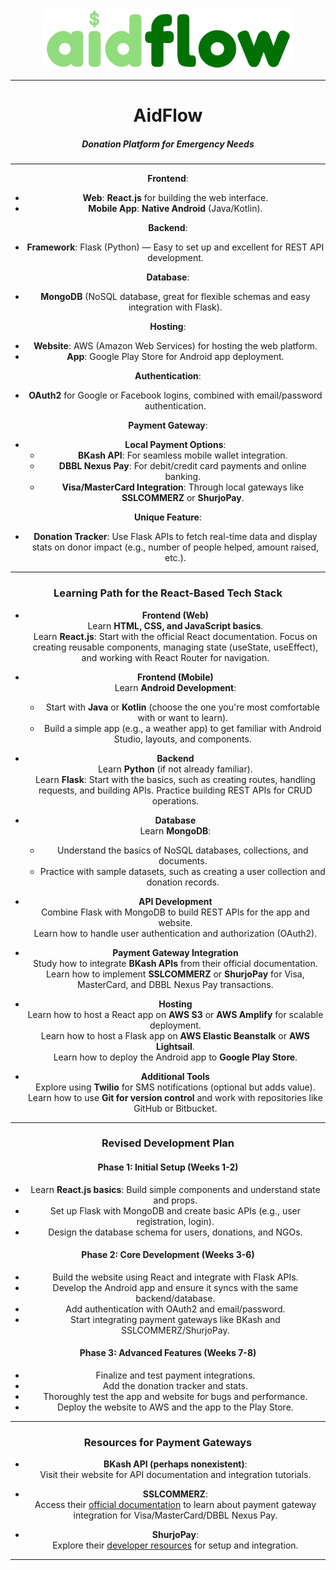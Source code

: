 <div align="center">

<img src="./assets/aidflow logo.png" width="400"/>

---

# AidFlow
##### Donation Platform for Emergency Needs

---

**Frontend**:  
- **Web**: **React.js** for building the web interface.  
- **Mobile App**: **Native Android** (Java/Kotlin).  

**Backend**:  
- **Framework**: Flask (Python) — Easy to set up and excellent for REST API development.  

**Database**:  
- **MongoDB** (NoSQL database, great for flexible schemas and easy integration with Flask).  

**Hosting**:  
- **Website**: AWS (Amazon Web Services) for hosting the web platform.  
- **App**: Google Play Store for Android app deployment.  

**Authentication**:  
- **OAuth2** for Google or Facebook logins, combined with email/password authentication.  

**Payment Gateway**:  
- **Local Payment Options**:  
  - **BKash API**: For seamless mobile wallet integration.  
  - **DBBL Nexus Pay**: For debit/credit card payments and online banking.  
  - **Visa/MasterCard Integration**: Through local gateways like **SSLCOMMERZ** or **ShurjoPay**.  

**Unique Feature**:  
- **Donation Tracker**: Use Flask APIs to fetch real-time data and display stats on donor impact (e.g., number of people helped, amount raised, etc.).  

---

### **Learning Path for the React-Based Tech Stack**

- **Frontend (Web)**  
   Learn **HTML, CSS, and JavaScript basics**.  
   Learn **React.js**: Start with the official React documentation. Focus on creating reusable components, managing state (useState, useEffect), and working with React Router for navigation.  

- **Frontend (Mobile)**  
   Learn **Android Development**:
     - Start with **Java** or **Kotlin** (choose the one you're most comfortable with or want to learn).  
     - Build a simple app (e.g., a weather app) to get familiar with Android Studio, layouts, and components.  

- **Backend**  
   Learn **Python** (if not already familiar).  
   Learn **Flask**: Start with the basics, such as creating routes, handling requests, and building APIs. Practice building REST APIs for CRUD operations.  

- **Database**  
   Learn **MongoDB**:
     - Understand the basics of NoSQL databases, collections, and documents.  
     - Practice with sample datasets, such as creating a user collection and donation records.  

- **API Development**  
   Combine Flask with MongoDB to build REST APIs for the app and website.  
   Learn how to handle user authentication and authorization (OAuth2).  

- **Payment Gateway Integration**  
   Study how to integrate **BKash APIs** from their official documentation.  
   Learn how to implement **SSLCOMMERZ** or **ShurjoPay** for Visa, MasterCard, and DBBL Nexus Pay transactions.  

- **Hosting**  
   Learn how to host a React app on **AWS S3** or **AWS Amplify** for scalable deployment.  
   Learn how to host a Flask app on **AWS Elastic Beanstalk** or **AWS Lightsail**.  
   Learn how to deploy the Android app to **Google Play Store**.  

- **Additional Tools**  
   Explore using **Twilio** for SMS notifications (optional but adds value).  
   Learn how to use **Git for version control** and work with repositories like GitHub or Bitbucket.  

---

### **Revised Development Plan**

#### **Phase 1: Initial Setup (Weeks 1-2)**  
- Learn **React.js basics**: Build simple components and understand state and props.  
- Set up Flask with MongoDB and create basic APIs (e.g., user registration, login).  
- Design the database schema for users, donations, and NGOs.  

#### **Phase 2: Core Development (Weeks 3-6)**  
- Build the website using React and integrate with Flask APIs.  
- Develop the Android app and ensure it syncs with the same backend/database.  
- Add authentication with OAuth2 and email/password.  
- Start integrating payment gateways like BKash and SSLCOMMERZ/ShurjoPay.  

#### **Phase 3: Advanced Features (Weeks 7-8)**  
- Finalize and test payment integrations.  
- Add the donation tracker and stats.  
- Thoroughly test the app and website for bugs and performance.  
- Deploy the website to AWS and the app to the Play Store.  

---

### **Resources for Payment Gateways**
- **BKash API (perhaps nonexistent)**:  
   Visit their website for API documentation and integration tutorials.
- **SSLCOMMERZ**:  
   Access their [official documentation](https://developer.sslcommerz.com/) to learn about payment gateway integration for Visa/MasterCard/DBBL Nexus Pay.  

- **ShurjoPay**:  
   Explore their [developer resources](https://shurjopay.com.bd/) for setup and integration.  

---